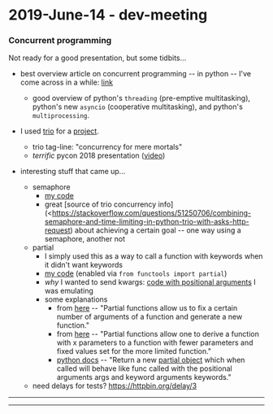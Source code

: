 2019-June-14 - dev-meeting
==========================

### Concurrent programming

Not ready for a good presentation, but some tidbits...

- best overview article on concurrent programming -- in python -- I've come across in a while: [link](https://realpython.com/python-concurrency/)
    - good overview of python's `threading` (pre-emptive multitasking), python's new `asyncio` (cooperative multitasking), and python's `multiprocessing`.

- I used [trio](https://github.com/python-trio/trio) for a [project](https://github.com/Brown-University-Library/annex_receipts/blob/0fe4c0186b5f92b2edc12b9f153fa05ed536bf6c/past_files_poster.py#L161).
    - trio tag-line: "concurrency for mere mortals"
    - _terrific_ pycon 2018 presentation ([video](https://www.youtube.com/watch?v=oLkfnc_UMcE))

- interesting stuff that came up...
    - semaphore
        - [my code](https://github.com/Brown-University-Library/annex_receipts/blob/0fe4c0186b5f92b2edc12b9f153fa05ed536bf6c/past_files_poster.py#L249)
        - great [source of trio concurrency info](<https://stackoverflow.com/questions/51250706/combining-semaphore-and-time-limiting-in-python-trio-with-asks-http-request) about achieving a certain goal -- one way using a semaphore, another not
    - partial
        - I simply used this as a way to call a function with keywords when it didn't want keywords
        - [my code](https://github.com/Brown-University-Library/annex_receipts/blob/0fe4c0186b5f92b2edc12b9f153fa05ed536bf6c/past_files_poster.py#L183) (enabled via `from functools import partial`)
        - _why_ I wanted to send kwargs: [code with positional arguments](https://github.com/Brown-University-Library/annex_receipts/blob/0fe4c0186b5f92b2edc12b9f153fa05ed536bf6c/past_files_poster.py#L405) I was emulating
        - some explanations
            - from [here](https://www.geeksforgeeks.org/partial-functions-python/) -- "Partial functions allow us to fix a certain number of arguments of a function and generate a new function."
            - from [here](https://www.learnpython.org/en/Partial_functions) -- "Partial functions allow one to derive a function with x parameters to a function with fewer parameters and fixed values set for the more limited function."
            - [python docs](https://docs.python.org/3/library/functools.html#functools.partial) -- "Return a new [partial object](https://docs.python.org/3/library/functools.html#partial-objects) which when called will behave like func called with the positional arguments args and keyword arguments keywords."
    - need delays for tests? <https://httpbin.org/delay/3>


---

---
